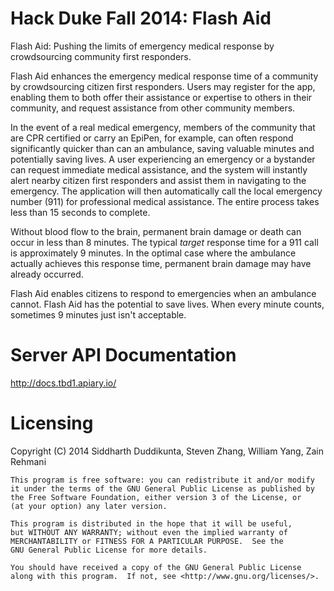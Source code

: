 <!---
 - This file is part of Flash Aid.
 - Copyright (C) 2014 Siddharth Duddikunta, Steven Zhang, William Yang, Zain Rehmani
 - 
 - This program is free software: you can redistribute it and/or modify
 - it under the terms of the GNU General Public License as published by
 - the Free Software Foundation, either version 3 of the License, or
 - (at your option) any later version.
 -
 - This program is distributed in the hope that it will be useful,
 - but WITHOUT ANY WARRANTY; without even the implied warranty of
 - MERCHANTABILITY or FITNESS FOR A PARTICULAR PURPOSE.  See the
 - GNU General Public License for more details.
 -
 - You should have received a copy of the GNU General Public License
 - along with this program.  If not, see <http://www.gnu.org/licenses/>.
--->
Hack Duke Fall 2014: Flash Aid
==============================
Flash Aid: Pushing the limits of emergency medical response by crowdsourcing community first responders.

Flash Aid enhances the emergency medical response time of a community by crowdsourcing
citizen first responders. Users may register for the app, enabling them to both offer
their assistance or expertise to others in their community, and request assistance from
other community members.

In the event of a real medical emergency, members of the community that are CPR certified
or carry an EpiPen, for example, can often respond significantly quicker than can an ambulance,
saving valuable minutes and potentially saving lives. A user experiencing an emergency or a bystander
can request immediate medical assistance, and the system will instantly alert nearby citizen first responders
and assist them in navigating to the emergency. The application will then automatically call the local
emergency number (911) for professional medical assistance. The entire process takes less than 15 seconds to
complete.

Without blood flow to the brain, permanent brain damage or death can occur in less than 8 minutes.
The typical _target_ response time for a 911 call is approximately 9 minutes. In the optimal case
where the ambulance actually achieves this response time, permanent brain damage may have already occurred.

Flash Aid enables citizens to respond to emergencies when an ambulance cannot. Flash Aid has the potential to
save lives. When every minute counts, sometimes 9 minutes just isn't acceptable.

Server API Documentation
========================
http://docs.tbd1.apiary.io/

Licensing
=========
Copyright (C) 2014 Siddharth Duddikunta, Steven Zhang, William Yang, Zain Rehmani

    This program is free software: you can redistribute it and/or modify
    it under the terms of the GNU General Public License as published by
    the Free Software Foundation, either version 3 of the License, or
    (at your option) any later version.

    This program is distributed in the hope that it will be useful,
    but WITHOUT ANY WARRANTY; without even the implied warranty of
    MERCHANTABILITY or FITNESS FOR A PARTICULAR PURPOSE.  See the
    GNU General Public License for more details.

    You should have received a copy of the GNU General Public License
    along with this program.  If not, see <http://www.gnu.org/licenses/>.
